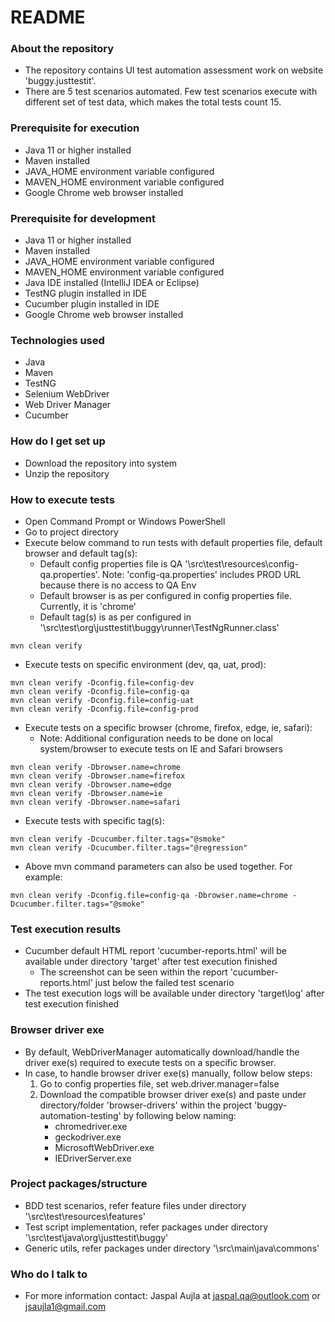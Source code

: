 # README #

### About the repository ###
* The repository contains UI test automation assessment work on website 'buggy.justtestit'.
* There are 5 test scenarios automated. Few test scenarios execute with different set of test data, which makes the total tests count 15.

### Prerequisite for execution ###
* Java 11 or higher installed
* Maven installed
* JAVA_HOME environment variable configured
* MAVEN_HOME environment variable configured
* Google Chrome web browser installed

### Prerequisite for development ###
* Java 11 or higher installed
* Maven installed
* JAVA_HOME environment variable configured
* MAVEN_HOME environment variable configured
* Java IDE installed (IntelliJ IDEA or Eclipse)
* TestNG plugin installed in IDE
* Cucumber plugin installed in IDE
* Google Chrome web browser installed

### Technologies used ###
* Java
* Maven
* TestNG
* Selenium WebDriver
* Web Driver Manager
* Cucumber

### How do I get set up ###
* Download the repository into system
* Unzip the repository

### How to execute tests ###
* Open Command Prompt or Windows PowerShell
* Go to project directory
* Execute below command to run tests with default properties file, default browser and default tag(s):
  * Default config properties file is QA '\src\test\resources\config-qa.properties'. Note: 'config-qa.properties' includes PROD URL because there is no access to QA Env
  * Default browser is as per configured in config properties file. Currently, it is 'chrome'
  * Default tag(s) is as per configured in '\src\test\org\justtestit\buggy\runner\TestNgRunner.class'
```
mvn clean verify
```
* Execute tests on specific environment (dev, qa, uat, prod):
```
mvn clean verify -Dconfig.file=config-dev
mvn clean verify -Dconfig.file=config-qa
mvn clean verify -Dconfig.file=config-uat
mvn clean verify -Dconfig.file=config-prod
```
* Execute tests on a specific browser (chrome, firefox, edge, ie, safari):
  * Note: Additional configuration needs to be done on local system/browser to execute tests on IE and Safari browsers
```
mvn clean verify -Dbrowser.name=chrome
mvn clean verify -Dbrowser.name=firefox
mvn clean verify -Dbrowser.name=edge
mvn clean verify -Dbrowser.name=ie
mvn clean verify -Dbrowser.name=safari
```
* Execute tests with specific tag(s):
```
mvn clean verify -Dcucumber.filter.tags="@smoke"
mvn clean verify -Dcucumber.filter.tags="@regression"
```
* Above mvn command parameters can also be used together. For example:
```
mvn clean verify -Dconfig.file=config-qa -Dbrowser.name=chrome -Dcucumber.filter.tags="@smoke"
```

### Test execution results ###
* Cucumber default HTML report 'cucumber-reports.html' will be available under directory 'target' after test execution finished
  * The screenshot can be seen within the report 'cucumber-reports.html' just below the failed test scenario 
* The test execution logs will be available under directory 'target\log' after test execution finished

### Browser driver exe ###
* By default, WebDriverManager automatically download/handle the driver exe(s) required to execute tests on a specific browser.
* In case, to handle browser driver exe(s) manually, follow below steps:
  1. Go to config properties file, set web.driver.manager=false
  2. Download the compatible browser driver exe(s) and paste under directory/folder 'browser-drivers' within the project 'buggy-automation-testing' by following below naming:
     * chromedriver.exe
     * geckodriver.exe
     * MicrosoftWebDriver.exe
     * IEDriverServer.exe

### Project packages/structure ###
* BDD test scenarios, refer feature files under directory '\src\test\resources\features'
* Test script implementation, refer packages under directory '\src\test\java\org\justtestit\buggy'
* Generic utils, refer packages under directory '\src\main\java\commons'

### Who do I talk to ###
* For more information contact: Jaspal Aujla at [jaspal.qa@outlook.com](mailto:jaspal.qa@outlook.com) or [jsaujla1@gmail.com](mailto:jsaujla1@gmail.com)